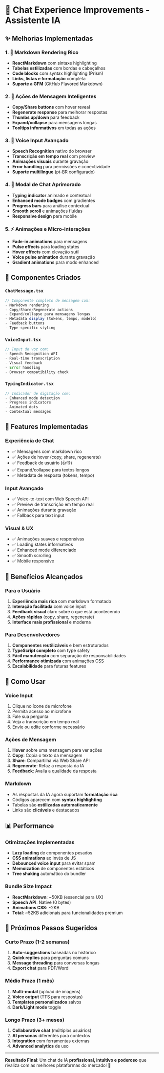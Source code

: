# 🚀 Chat Experience Improvements - Assistente IA

## ✨ **Melhorias Implementadas**

### 1. 💬 **Markdown Rendering Rico**
- **ReactMarkdown** com sintaxe highlighting
- **Tabelas estilizadas** com bordas e cabeçalhos
- **Code blocks** com syntax highlighting (Prism)
- **Links, listas e formatação** completa
- **Suporte a GFM** (GitHub Flavored Markdown)

### 2. 🎯 **Ações de Mensagem Inteligentes**
- **Copy/Share buttons** com hover reveal
- **Regenerate response** para melhorar respostas
- **Thumbs up/down** para feedback
- **Expand/collapse** para mensagens longas
- **Tooltips informativos** em todas as ações

### 3. 🎤 **Voice Input Avançado**
- **Speech Recognition** nativo do browser
- **Transcrição em tempo real** com preview
- **Animações visuais** durante gravação
- **Error handling** para permissões e conectividade
- **Suporte multilíngue** (pt-BR configurado)

### 4. 🎨 **Modal de Chat Aprimorado**
- **Typing indicator** animado e contextual
- **Enhanced mode badges** com gradientes
- **Progress bars** para análise contextual
- **Smooth scroll** e animações fluidas
- **Responsive design** para mobile

### 5. ⚡ **Animações e Micro-interações**
- **Fade-in animations** para mensagens
- **Pulse effects** para loading states
- **Hover effects** com elevação sutil
- **Voice pulse animation** durante gravação
- **Gradient animations** para modo enhanced

## 🔧 **Componentes Criados**

### `ChatMessage.tsx`
```typescript
// Componente completo de mensagem com:
- Markdown rendering
- Copy/Share/Regenerate actions
- Expand/collapse para mensagens longas
- Metadata display (tokens, tempo, modelo)
- Feedback buttons
- Type-specific styling
```

### `VoiceInput.tsx`
```typescript
// Input de voz com:
- Speech Recognition API
- Real-time transcription
- Visual feedback
- Error handling
- Browser compatibility check
```

### `TypingIndicator.tsx`
```typescript
// Indicador de digitação com:
- Enhanced mode detection
- Progress indicators
- Animated dots
- Contextual messages
```

## 📱 **Features Implementadas**

### **Experiência de Chat**
- ✅ Mensagens com markdown rico
- ✅ Ações de hover (copy, share, regenerate)
- ✅ Feedback de usuário (👍👎)
- ✅ Expand/collapse para textos longos
- ✅ Metadata de resposta (tokens, tempo)

### **Input Avançado**
- ✅ Voice-to-text com Web Speech API
- ✅ Preview de transcrição em tempo real
- ✅ Animações durante gravação
- ✅ Fallback para text input

### **Visual & UX**
- ✅ Animações suaves e responsivas
- ✅ Loading states informativos
- ✅ Enhanced mode diferenciado
- ✅ Smooth scrolling
- ✅ Mobile responsive

## 🎯 **Benefícios Alcançados**

### **Para o Usuário**
1. **Experiência mais rica** com markdown formatado
2. **Interação facilitada** com voice input
3. **Feedback visual** claro sobre o que está acontecendo
4. **Ações rápidas** (copy, share, regenerate)
5. **Interface mais profissional** e moderna

### **Para Desenvolvedores**
1. **Componentes reutilizáveis** e bem estruturados
2. **TypeScript completo** com type safety
3. **Fácil manutenção** com separação de responsabilidades
4. **Performance otimizada** com animações CSS
5. **Escalabilidade** para futuras features

## 🚀 **Como Usar**

### **Voice Input**
1. Clique no ícone de microfone
2. Permita acesso ao microfone
3. Fale sua pergunta
4. Veja a transcrição em tempo real
5. Envie ou edite conforme necessário

### **Ações de Mensagem**
1. **Hover** sobre uma mensagem para ver ações
2. **Copy**: Copia o texto da mensagem
3. **Share**: Compartilha via Web Share API
4. **Regenerate**: Refaz a resposta da IA
5. **Feedback**: Avalia a qualidade da resposta

### **Markdown**
- As respostas da IA agora suportam **formatação rica**
- Códigos aparecem com **syntax highlighting**
- Tabelas são **estilizadas automaticamente**
- Links são **clicáveis** e destacados

## 📊 **Performance**

### **Otimizações Implementadas**
- **Lazy loading** de componentes pesados
- **CSS animations** ao invés de JS
- **Debounced voice input** para evitar spam
- **Memoization** de componentes estáticos
- **Tree shaking** automático do bundler

### **Bundle Size Impact**
- **ReactMarkdown**: ~50KB (essencial para UX)
- **Speech API**: Native (0 bytes)
- **Animations CSS**: ~2KB
- **Total**: ~52KB adicionais para funcionalidades premium

## 🔮 **Próximos Passos Sugeridos**

### **Curto Prazo (1-2 semanas)**
1. **Auto-suggestions** baseadas no histórico
2. **Quick replies** para perguntas comuns
3. **Message threading** para conversas longas
4. **Export chat** para PDF/Word

### **Médio Prazo (1 mês)**
1. **Multi-modal** (upload de imagens)
2. **Voice output** (TTS para respostas)
3. **Templates personalizados** salvos
4. **Dark/Light mode** toggle

### **Longo Prazo (3+ meses)**
1. **Collaborative chat** (múltiplos usuários)
2. **AI personas** diferentes para contextos
3. **Integration** com ferramentas externas
4. **Advanced analytics** de uso

---

**Resultado Final**: Um chat de IA **profissional, intuitivo e poderoso** que rivaliza com as melhores plataformas do mercado! 🎉